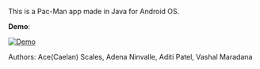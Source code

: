 This is a Pac-Man app made in Java for Android OS. 

**Demo**:

[![Demo](http://img.youtube.com/vi/boMbzMSeixA//0.jpg)](http://www.youtube.com/watch?v=boMbzMSeixA/ "Pac-Man App Demo (Android)")








Authors: Ace(Caelan) Scales, Adena Ninvalle, Aditi Patel, Vashal Maradana
